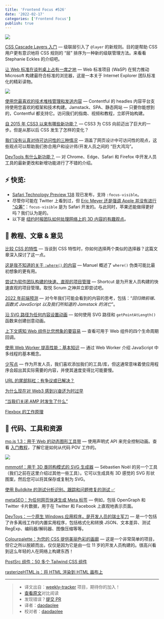 ```yaml
---
title: 'Frontend Focus #526'
date: '2022-02-17'
categories: ['Frontend Focus']
publish: true
---
```


![](https://res.cloudinary.com/cpress/image/upload/w_1280,e_sharpen:60/v1643195057/khq1ogbzamvfavh0xfgy.png)

<!--以上是预览信息，图片一张或限制百字左右，前者优先-->
<!-- more -->

[CSS Cascade Layers 入门](https://frontendfoc.us/link/118971/web "www.smashingmagazine.com") — 级联层引入了 `@layer` 的新规则。目的是帮助 CSS 用户更有意识地将 CSS 规则的 “层” 排序为一种新的级联管理方法。来看看 Stephanie Eckles 的介绍吧。

[让 Web 标准在谈判桌上占有一席之地](https://frontendfoc.us/link/118972/web "thehistoryoftheweb.com") — Web 标准项目 (WaSP) 在努力推动 Microsoft 构建最符合标准的浏览器，这是一本关于 Internet Explorer 团队标准化的精彩读物。

![](https://copm.s3.amazonaws.com/6b02d409.png)

[使用您最喜欢的技术堆栈管理和发送内容](https://frontendfoc.us/link/118889/web "www.contentful.com") — Contentful 的 headles 内容平台支持使用您喜欢的框架和技术构建。Jamstack、SPA、静态网站 — 只要你能想到的，Contentful 都支持它。访问我们的指南、视频和教程，立即开始构建。

[自 2015 年 CSS3 以来有哪些新功能？](https://frontendfoc.us/link/118979/web "css-tricks.com") — CSS3 为 CSS 向前迈出了巨大的一步。但是从那以后 CSS 发生了怎样的变化？

[我们没有认真对待可访问性的三种情况](https://frontendfoc.us/link/118891/web "css-tricks.com") — 涵盖了网页设计中可访问性的观点，这些观点可以帮助我们弥合用户和设计师/开发人员之间的 “巨大鸿沟”。

[DevTools 有什么新功能？](https://frontendfoc.us/link/118973/web "www.smashingmagazine.com") — 对 Chrome、Edge、Safari 和 Firefox 中开发人员工具的最新更改和新增功能进行了不错的介绍。

## **⚡️ 快览:**

*   [Safari Technology Preview 138](https://frontendfoc.us/link/118974/web) 现已发布，支持 `:focus-visible`。
*   尽管你可能在 Twitter 上看到过，但 [Eric Meyer 还是强调 Apple 并没有进行 “众筹”](https://frontendfoc.us/link/118975/web)：`focus-visible` 是为 Safari 开发的。与此同时，苹果还能做得更好吗？我们认为是的。
*   以下是 [纽约时报团队如何处理网络上的 3D 内容的有趣观点](https://frontendfoc.us/link/118976/web)。

## 📙 **教程、文章 & 意见**

[比较 CSS 的特性](https://frontendfoc.us/link/118978/web "kilianvalkhof.com") — 当谈到 CSS 特性时，你如何选择两个类似的选择器？这篇文章深入探讨了这一点。

[这是我不知道的关于 `:where()` 的内容](https://frontendfoc.us/link/118980/web "www.matuzo.at") — Manuel 概述了 `where()` 伪类可能比最初想象的更有用。

[尝试为软件团队构建的快速、直观的项目管理](https://frontendfoc.us/link/118890/web "shortcut.com") — Shortcut 是为开发人员构建的快速直观的项目管理。取悦 Scrum 之神并立即尝试吧。

[2022 年前端预测](https://frontendfoc.us/link/118981/web "www.jayfreestone.com") — 对今年我们可能会看到的内容的思考，包括：“_回归微前端、函数式 JavaScript 以及我们所知道的 Jamstack 的消亡_”。

[沿 SVG 路径为任何内容设置动画](https://frontendfoc.us/link/118982/web "tympanus.net") — 如何使用 SVG 路径和 `getPointAtLength()` 函数来创建创意动画。

[上下文感知 Web 组件比您想象的要容易](https://frontendfoc.us/link/118983/web "css-tricks.com") — 查看可用于 Web 组件的四个生命周期回调。

[使用 Web Worker 提高性能：基本知识](https://frontendfoc.us/link/118984/web "blog.bitsrc.io") — 通过 Web Worker 介绍 JavaScript 中多线程的基本概念。

[少写点](https://frontendfoc.us/link/118892/web "css-tricks.com") — 作为开发人员，我们喜欢添加我们的工具/库，但这通常意味着使应用程序会超出其实际需要的内容，并使其速度变得比可能要慢。

[URL 的尾部斜杠：有争议或已解决？](https://frontendfoc.us/link/118985/web)  

[为什么现在对 Web3 感到兴奋还为时过早](https://frontendfoc.us/link/118893/web)  

[“当我们关闭 AMP 时发生了什么”](https://frontendfoc.us/link/118894/web)  

[Flexbox 的工作原理](https://frontendfoc.us/link/118986/web)  


## 🔧 **代码、工具和资源**

[mo.js 1.3：用于 Web 的动态图形工具带](https://frontendfoc.us/link/118900/web "mojs.github.io") — 使用声明式 API 来完全控制动画。查看 [入门教程](https://frontendfoc.us/link/118901/web)，了解它是如何从代码 POV 工作的。

![](https://res.cloudinary.com/cpress/image/upload/w_1280,e_sharpen:60/v1643203777/z6smkyefez4seotvhvub.png)

[mmmotif：用于 3D 类同构模式的 SVG 生成器](https://frontendfoc.us/link/118987/web "fffuel.co") — Sébastien Noël 的另一个工具（我们之前在这里介绍过其他一些工具）。它可以生成具有 3D 感觉的 SVG 形状图案，然后您可以将其保存或复制为 SVG。

[使用 Buildkite 的测试分析识别、跟踪和问题修复的测试 ✅](https://frontendfoc.us/link/118902/web "buildkite.com")

[metaSEO：为任何网页快速生成 Meta 标签](https://frontendfoc.us/link/118905/web "metaseo.itsvg.in") — 例如，包括 OpenGraph 和 Twitter 卡片数据，用于在 Twitter 和 Facebook 上直观地表示页面。

[DevToys：一个原生 Windows 应用程序，是开发人员的瑞士军刀](https://frontendfoc.us/link/118899/web "devtoys.app") — 是一个包括了许多离线工作的内置实用程序，包括格式化和转换 JSON、文本差异、测试 RegExp、编码器/解码器、图像压缩等等。

[Colourpalette：为您的 CSS 提供美丽色彩的画廊](https://frontendfoc.us/link/118988/web "colourpalette.xyz") — 这是一个非常简单的项目，但它之所以脱颖而出，仅仅是因为它是由一位 11 岁的开发人员构建的。很高兴看到这么年轻的人在网络上构建东西！

[PostSrc 组件：50 多个 Tailwind CSS 组件](https://frontendfoc.us/link/118903/web)  

[rasterizeHTML.js：将 HTML 渲染到 HTML 画布上](https://frontendfoc.us/link/118904/web)  

---
> * 译文出自：[weekly-tracker](https://github.com/FEDarling/weekly-tracker) 项目，期待你的加入！
> * [查看原文](https://frontendfoc.us/issues/526)对比阅读
> * 发现错误？[提交 PR](https://github.com/FEDarling/weekly-tracker/blob/main/weeklys/frontend_focus/526/README.md)
> * 译者：[daodaolee](https://github.com/daodaolee)
> * 校对者：[daodaolee](https://github.com/daodaolee)
